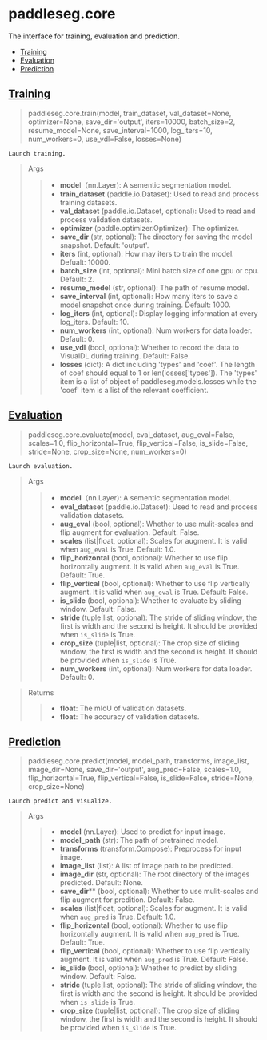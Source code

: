 # paddleseg.core

The interface for training, evaluation and prediction.
- [Training](#Training)
- [Evaluation](#Evaluation)
- [Prediction](#Prediction)

## [Training](../../paddleseg/core/train.py)
> paddleseg.core.train(model, train_dataset, val_dataset=None, optimizer=None, save_dir='output', iters=10000, batch_size=2, resume_model=None, save_interval=1000, log_iters=10, num_workers=0, use_vdl=False, losses=None)

    Launch training.

> Args
> > - **mode**l（nn.Layer): A sementic segmentation model.
> > - **train_dataset** (paddle.io.Dataset): Used to read and process training datasets.
> > - **val_dataset** (paddle.io.Dataset, optional): Used to read and process validation datasets.
> > - **optimizer** (paddle.optimizer.Optimizer): The optimizer.
> > - **save_dir** (str, optional): The directory for saving the model snapshot. Default: 'output'.
> > - **iters** (int, optional): How may iters to train the model. Defualt: 10000.
> > - **batch_size** (int, optional): Mini batch size of one gpu or cpu. Default: 2.
> > - **resume_model** (str, optional): The path of resume model.
> > - **save_interval** (int, optional): How many iters to save a model snapshot once during training. Default: 1000.
> > - **log_iters** (int, optional): Display logging information at every log_iters. Default: 10.
> > - **num_workers** (int, optional): Num workers for data loader. Default: 0.
> > - **use_vdl** (bool, optional): Whether to record the data to VisualDL during training. Default: False.
> > - **losses** (dict): A dict including 'types' and 'coef'. The length of coef should equal to 1 or len(losses['types']).
    The 'types' item is a list of object of paddleseg.models.losses while the 'coef' item is a list of the relevant coefficient.

## [Evaluation](../../paddleseg/core/val.py)
> paddleseg.core.evaluate(model, eval_dataset, aug_eval=False, scales=1.0, flip_horizontal=True, flip_vertical=False, is_slide=False, stride=None, crop_size=None, num_workers=0)

    Launch evaluation.

> Args
> > - **model**（nn.Layer): A sementic segmentation model.
> > - **eval_dataset** (paddle.io.Dataset): Used to read and process validation datasets.
> > - **aug_eval** (bool, optional): Whether to use mulit-scales and flip augment for evaluation. Default: False.
> > - **scales** (list|float, optional): Scales for augment. It is valid when `aug_eval` is True. Default: 1.0.
> > - **flip_horizontal** (bool, optional): Whether to use flip horizontally augment. It is valid when `aug_eval` is True. Default: True.
> > - **flip_vertical** (bool, optional): Whether to use flip vertically augment. It is valid when `aug_eval` is True. Default: False.
> > - **is_slide** (bool, optional): Whether to evaluate by sliding window. Default: False.
> > - **stride** (tuple|list, optional): The stride of sliding window, the first is width and the second is height.
        It should be provided when `is_slide` is True.
> > - **crop_size** (tuple|list, optional):  The crop size of sliding window, the first is width and the second is height.
        It should be provided when `is_slide` is True.
> > - **num_workers** (int, optional): Num workers for data loader. Default: 0.

> Returns
> > - **float**: The mIoU of validation datasets.
> > - **float**: The accuracy of validation datasets.

## [Prediction](../../paddleseg/core/predict.py)

> paddleseg.core.predict(model, model_path, transforms, image_list, image_dir=None, save_dir='output', aug_pred=False, scales=1.0, flip_horizontal=True, flip_vertical=False, is_slide=False, stride=None, crop_size=None)

    Launch predict and visualize.

> Args
> > - **model** (nn.Layer): Used to predict for input image.
> > - **model_path** (str): The path of pretrained model.
> > - **transforms** (transform.Compose): Preprocess for input image.
> > - **image_list** (list): A list of image path to be predicted.
> > - **image_dir** (str, optional): The root directory of the images predicted. Default: None.
> > - **save_dir**** (bool, optional): Whether to use mulit-scales and flip augment for predition. Default: False.
> > - **scales** (list|float, optional): Scales for augment. It is valid when `aug_pred` is True. Default: 1.0.
> > - **flip_horizontal** (bool, optional): Whether to use flip horizontally augment. It is valid when `aug_pred` is True. Default: True.
> > - **flip_vertical** (bool, optional): Whether to use flip vertically augment. It is valid when `aug_pred` is True. Default: False.
> > - **is_slide** (bool, optional): Whether to predict by sliding window. Default: False.
> > - **stride** (tuple|list, optional): The stride of sliding window, the first is width and the second is height.
    It should be provided when `is_slide` is True.
> > - **crop_size** (tuple|list, optional):  The crop size of sliding window, the first is width and the second is height.
    It should be provided when `is_slide` is True.

